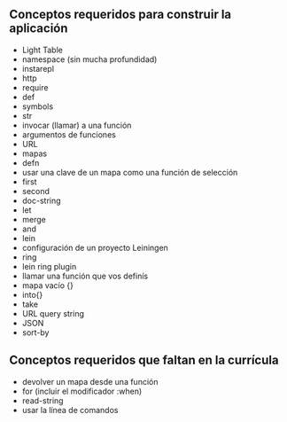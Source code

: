 Conceptos requeridos para construir la aplicación
-------------------------------------
- Light Table
- namespace (sin mucha profundidad)
- instarepl
- http
- require
- def
- symbols
- str
- invocar (llamar) a una función
- argumentos de funciones
- URL
- mapas
- defn
- usar una clave de un mapa como una función de selección
- first
- second
- doc-string
- let
- merge
- and
- lein
- configuración de un proyecto Leiningen
- ring
- lein ring plugin
- llamar una función que vos definís
- mapa vacío {}
- into{}
- take
- URL query string
- JSON
- sort-by

Conceptos requeridos que faltan en la currícula
----------------------------------------------------
- devolver un mapa desde una función
- for (incluir el modificador :when)
- read-string
- usar la línea de comandos

